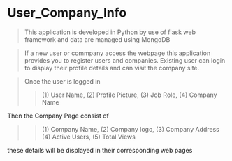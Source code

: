 # User_Company_Info
>This application is developed in Python by use of flask web framework and data are managed  using MongoDB 

>If a new user or commpany access the webpage this application provides you to register users and companies.
>Existing user can login to display their profile details and can visit the company site.

>Once the user is logged in 
  >>(1) User Name,
  >>(2) Profile Picture,
  >>(3) Job Role,
  >>(4) Company Name
 
Then the Company Page consist of
  >>(1) Company Name,
  >>(2) Company logo,
  >>(3) Company Address
  >>(4) Active Users,
  >>(5) Total Views
  
these details will be displayed in their corresponding web pages
